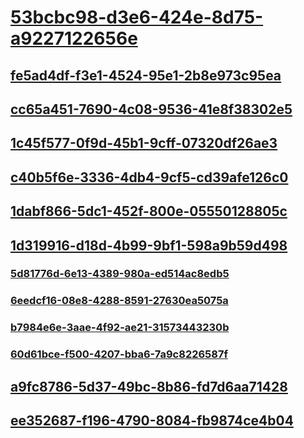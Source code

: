 # [53bcbc98-d3e6-424e-8d75-a9227122656e](TocOutOfQuery)
## [fe5ad4df-f3e1-4524-95e1-2b8e973c95ea](TocOutOfQuery)
## [cc65a451-7690-4c08-9536-41e8f38302e5](TocOutOfQuery)
## [1c45f577-0f9d-45b1-9cff-07320df26ae3](TocOutOfQuery)
## [c40b5f6e-3336-4db4-9cf5-cd39afe126c0](TocOutOfQuery)
## [1dabf866-5dc1-452f-800e-05550128805c](TocOutOfQuery)
## [1d319916-d18d-4b99-9bf1-598a9b59d498](TocOutOfQuery)
### [5d81776d-6e13-4389-980a-ed514ac8edb5](TocOutOfQuery)
### [6eedcf16-08e8-4288-8591-27630ea5075a](TocOutOfQuery)
### [b7984e6e-3aae-4f92-ae21-31573443230b](TocOutOfQuery)
### [60d61bce-f500-4207-bba6-7a9c8226587f](TocOutOfQuery)
## [a9fc8786-5d37-49bc-8b86-fd7d6aa71428](TocOutOfQuery)
## [ee352687-f196-4790-8084-fb9874ce4b04](TocOutOfQuery)
